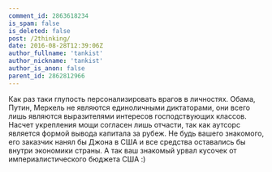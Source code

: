 ```yaml
---
comment_id: 2863618234
is_spam: false
is_deleted: false
post: /2thinking/
date: 2016-08-28T12:39:06Z
author_fullname: 'tankist'
author_nickname: 'tankist'
author_is_anon: false
parent_id: 2862812966
---
```


<p>Как раз таки глупость персонализировать врагов в личностях. Обама, Путин, Меркель не являются единоличными диктаторами, они всего лишь являются выразителями интересов господствующих классов. Насчет укрепления мощи согласен лишь отчасти, так как аутсорс является формой вывода капитала за рубеж. Не будь вашего знакомого, его заказчик нанял бы Джона в США и все средства оставались бы внутри экономики страны. А так ваш знакомый урвал кусочек от империалистического бюджета США :)</p>
